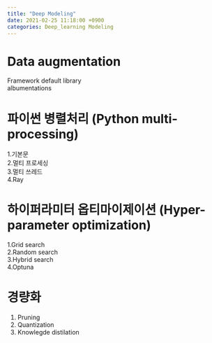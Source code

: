 ```yaml
---
title: "Deep Modeling"
date: 2021-02-25 11:18:00 +0900
categories: Deep_learning Modeling
---
```


# Data augmentation    
Framework default library    
albumentations    



# 파이썬 병렬처리 (Python multi-processing)    
1.기본문    
2.멀티 프로세싱    
3.멀티 쓰레드    
4.Ray    


# 하이퍼라미터 옵티마이제이션 (Hyper-parameter optimization)    
1.Grid search    
2.Random search    
3.Hybrid search    
4.Optuna    


# 경량화    
1. Pruning    
2. Quantization    
3. Knowlegde distilation    
